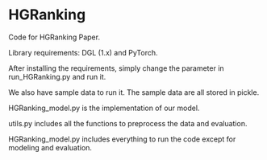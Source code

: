 # HGRanking
Code for HGRanking Paper.

Library requirements: DGL (1.x) and PyTorch.

After installing the requirements, simply change the parameter in run_HGRanking.py and run it.

We also have sample data to run it. The sample data are all stored in pickle.



HGRanking_model.py is the implementation of our model.

utils.py includes all the functions to preprocess the data and evaluation.

HGRanking_model.py includes everything to run the code except for modeling and evaluation.

